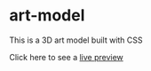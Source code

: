 # art-model
This is a 3D art model built with CSS

Click here to see a <a href="https://raw.githack.com/adaorachi/art-model/master/index.html">live preview</a>
